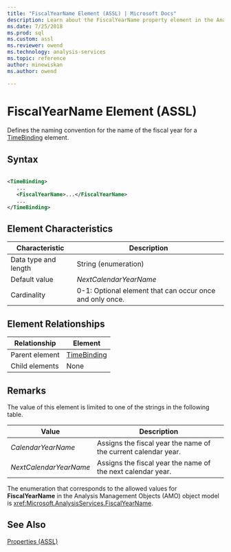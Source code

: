 ```yaml
---
title: "FiscalYearName Element (ASSL) | Microsoft Docs"
description: Learn about the FiscalYearName property element in the Analysis Services Scripting Language (ASSL) schema.
ms.date: 7/25/2018
ms.prod: sql
ms.custom: assl
ms.reviewer: owend
ms.technology: analysis-services
ms.topic: reference
author: minewiskan
ms.author: owend

---
```

# FiscalYearName Element (ASSL)

  Defines the naming convention for the name of the fiscal year for a [TimeBinding](../data-type/timebinding-data-type-assl.md) element.  
  
## Syntax  
  
```xml  
  
<TimeBinding>  
   ...  
   <FiscalYearName>...</FiscalYearName>  
   ...  
</TimeBinding>  
```  
  
## Element Characteristics  
  
|Characteristic|Description|  
|--------------------|-----------------|  
|Data type and length|String (enumeration)|  
|Default value|*NextCalendarYearName*|  
|Cardinality|0-1: Optional element that can occur once and only once.|  
  
## Element Relationships  
  
|Relationship|Element|  
|------------------|-------------|  
|Parent element|[TimeBinding](../data-type/timebinding-data-type-assl.md)|  
|Child elements|None|  
  
## Remarks  
 The value of this element is limited to one of the strings in the following table.  
  
|Value|Description|  
|-----------|-----------------|  
|*CalendarYearName*|Assigns the fiscal year the name of the current calendar year.|  
|*NextCalendarYearName*|Assigns the fiscal year the name of the next calendar year.|  
  
 The enumeration that corresponds to the allowed values for **FiscalYearName** in the Analysis Management Objects (AMO) object model is <xref:Microsoft.AnalysisServices.FiscalYearName>.  
  
## See Also  
 [Properties &#40;ASSL&#41;](properties-assl.md)  
  
  
